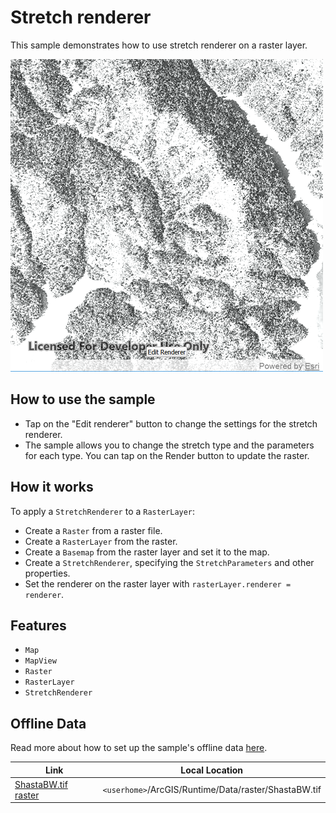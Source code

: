 # Stretch renderer

This sample demonstrates how to use stretch renderer on a raster layer.

![](screenshot.png)

## How to use the sample
- Tap on the "Edit renderer" button to change the settings for the stretch renderer.
- The sample allows you to change the stretch type and the parameters for each type. You can tap on the Render button to update the raster.

## How it works
To apply a `StretchRenderer` to a `RasterLayer`:

- Create a `Raster` from a raster file.
- Create a `RasterLayer` from the raster.
- Create a `Basemap` from the raster layer and set it to the map.
- Create a `StretchRenderer`, specifying the `StretchParameters` and other properties.
- Set the renderer on the raster layer with `rasterLayer.renderer = renderer`.

## Features
- `Map`
- `MapView`
- `Raster`
- `RasterLayer`
- `StretchRenderer`

## Offline Data
Read more about how to set up the sample's offline data [here](http://links.esri.com/ArcGISRuntimeQtSamples).

Link | Local Location
---------|-------|
|[ShastaBW.tif raster](https://www.arcgis.com/home/item.html?id=cc68728b5904403ba637e1f1cd2995ae)| `<userhome>`/ArcGIS/Runtime/Data/raster/ShastaBW.tif |
